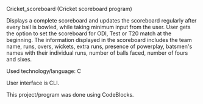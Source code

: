 Cricket_scoreboard (Cricket scoreboard program)

Displays a complete scoreboard and updates the scoreboard regularly after every ball is bowled, while taking minimum input from the user. User gets the option to set the scoreboard for ODI, Test or T20 match at the beginning. The information displayed in the scoreboard includes the team name, runs, overs, wickets, extra runs, presence of powerplay, batsmen's names with their individual runs, number of balls faced, number of fours and sixes.

Used technology/language: C

User interface is CLI.

This project/program was done using CodeBlocks.
